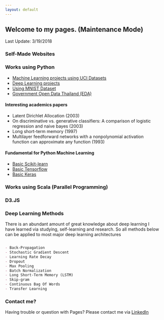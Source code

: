 ```yaml
---
layout: default
---
```


## Welcome to my pages. (Maintenance Mode)

Last Update: 3/19/2018


### Self-Made Websites

### Works using Python

- [Machine Learning projects using UCI Datasets](model-for-uci)
- [Deep Learning projects](deep-learning)
- [Using MNIST Dataset](deep-learning)
- [Government Open Data Thailand (EDA)](model-for-uci)

#### Interesting academics papers
- Latent Dirichlet Allocation (2003)
- On discriminative vs. generative classifiers: A comparison of logistic regression and naive bayes (2003)
- Long short-term memory (1997)
- Multilayer feedforward networks with a nonpolynomial activation function can approximate any function (1993)

#### Fundamental for Python Machine Learning

- [Basic Scikit-learn](scikit-basic)
- [Basic Tensorflow](tensorflow-basic)
- [Basic Keras](keras-basic)


### Works using Scala (Parallel Programming)


### D3.JS

### Deep Learning Methods

There is an abundant amount of great knowledge about deep learning I have learned via studying, self-learning and research.
So all methods below can be applied to most major deep learning architectures

```markdown

- Back-Propagation
- Stochastic Gradient Descent
- Learning Rate Decay
- Dropout
- Max Pooling
- Batch Normalization
- Long Short-Term Memory (LSTM)
- Skip-gram
- Continuous Bag Of Words
- Transfer Learning

```



### Contact me?

Having trouble or question with Pages? Please contact me via [LinkedIn](https://www.linkedin.com/in/chalothorn-chavalitchevinkul-518671141/)
